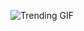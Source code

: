 ![Trending GIF](https://media2.giphy.com/media/v1.Y2lkPThiYjIxNzcyb3B0djdyZHZxaDA0MDFsemRyY2dybms4ejRtbTFyYnB4aG43N2k1NCZlcD12MV9naWZzX3NlYXJjaCZjdD1n/SXOaBm5npU8UcTuTLk/giphy.gif)
